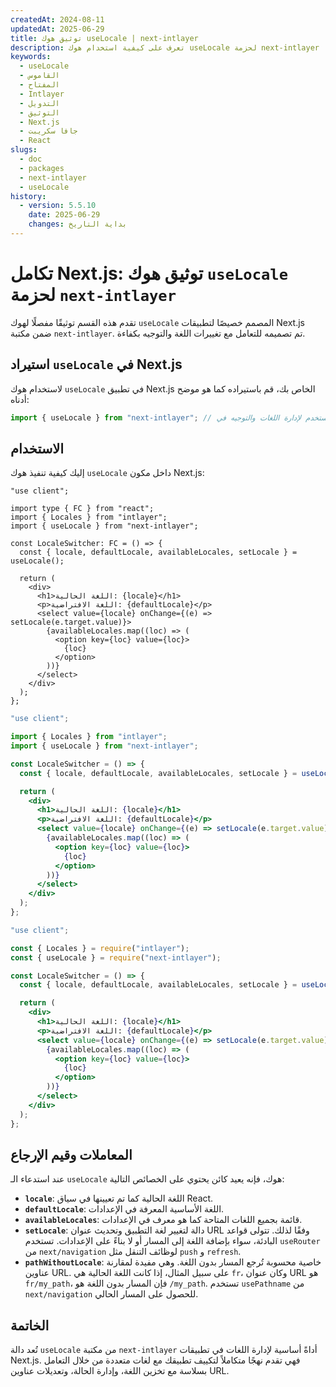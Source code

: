 ```yaml
---
createdAt: 2024-08-11
updatedAt: 2025-06-29
title: توثيق هوك useLocale | next-intlayer
description: تعرف على كيفية استخدام هوك useLocale لحزمة next-intlayer
keywords:
  - useLocale
  - القاموس
  - المفتاح
  - Intlayer
  - التدويل
  - التوثيق
  - Next.js
  - جافا سكريبت
  - React
slugs:
  - doc
  - packages
  - next-intlayer
  - useLocale
history:
  - version: 5.5.10
    date: 2025-06-29
    changes: بداية التاريخ
---
```


# تكامل Next.js: توثيق هوك `useLocale` لحزمة `next-intlayer`

تقدم هذه القسم توثيقًا مفصلًا لهوك `useLocale` المصمم خصيصًا لتطبيقات Next.js ضمن مكتبة `next-intlayer`. تم تصميمه للتعامل مع تغييرات اللغة والتوجيه بكفاءة.

## استيراد `useLocale` في Next.js

لاستخدام هوك `useLocale` في تطبيق Next.js الخاص بك، قم باستيراده كما هو موضح أدناه:

```javascript
import { useLocale } from "next-intlayer"; // يستخدم لإدارة اللغات والتوجيه في Next.js
```

## الاستخدام

إليك كيفية تنفيذ هوك `useLocale` داخل مكون Next.js:

```tsx fileName="src/components/LocaleSwitcher.tsx" codeFormat="typescript"
"use client";

import type { FC } from "react";
import { Locales } from "intlayer";
import { useLocale } from "next-intlayer";

const LocaleSwitcher: FC = () => {
  const { locale, defaultLocale, availableLocales, setLocale } = useLocale();

  return (
    <div>
      <h1>اللغة الحالية: {locale}</h1>
      <p>اللغة الافتراضية: {defaultLocale}</p>
      <select value={locale} onChange={(e) => setLocale(e.target.value)}>
        {availableLocales.map((loc) => (
          <option key={loc} value={loc}>
            {loc}
          </option>
        ))}
      </select>
    </div>
  );
};
```

```jsx fileName="src/components/LocaleSwitcher.mjx" codeFormat="esm"
"use client";

import { Locales } from "intlayer";
import { useLocale } from "next-intlayer";

const LocaleSwitcher = () => {
  const { locale, defaultLocale, availableLocales, setLocale } = useLocale();

  return (
    <div>
      <h1>اللغة الحالية: {locale}</h1>
      <p>اللغة الافتراضية: {defaultLocale}</p>
      <select value={locale} onChange={(e) => setLocale(e.target.value)}>
        {availableLocales.map((loc) => (
          <option key={loc} value={loc}>
            {loc}
          </option>
        ))}
      </select>
    </div>
  );
};
```

```jsx fileName="src/components/LocaleSwitcher.csx" codeFormat="commonjs"
"use client";

const { Locales } = require("intlayer");
const { useLocale } = require("next-intlayer");

const LocaleSwitcher = () => {
  const { locale, defaultLocale, availableLocales, setLocale } = useLocale();

  return (
    <div>
      <h1>اللغة الحالية: {locale}</h1>
      <p>اللغة الافتراضية: {defaultLocale}</p>
      <select value={locale} onChange={(e) => setLocale(e.target.value)}>
        {availableLocales.map((loc) => (
          <option key={loc} value={loc}>
            {loc}
          </option>
        ))}
      </select>
    </div>
  );
};
```

## المعاملات وقيم الإرجاع

عند استدعاء الـ `useLocale` هوك، فإنه يعيد كائن يحتوي على الخصائص التالية:

- **`locale`**: اللغة الحالية كما تم تعيينها في سياق React.
- **`defaultLocale`**: اللغة الأساسية المعرفة في الإعدادات.
- **`availableLocales`**: قائمة بجميع اللغات المتاحة كما هو معرف في الإعدادات.
- **`setLocale`**: دالة لتغيير لغة التطبيق وتحديث عنوان URL وفقًا لذلك. تتولى قواعد البادئة، سواء بإضافة اللغة إلى المسار أو لا بناءً على الإعدادات. تستخدم `useRouter` من `next/navigation` لوظائف التنقل مثل `push` و `refresh`.
- **`pathWithoutLocale`**: خاصية محسوبة تُرجع المسار بدون اللغة. وهي مفيدة لمقارنة عناوين URL. على سبيل المثال، إذا كانت اللغة الحالية هي `fr`، وكان عنوان URL هو `fr/my_path`، فإن المسار بدون اللغة هو `/my_path`. تستخدم `usePathname` من `next/navigation` للحصول على المسار الحالي.

## الخاتمة

تُعد دالة `useLocale` من مكتبة `next-intlayer` أداةً أساسية لإدارة اللغات في تطبيقات Next.js. فهي تقدم نهجًا متكاملاً لتكييف تطبيقك مع لغات متعددة من خلال التعامل بسلاسة مع تخزين اللغة، وإدارة الحالة، وتعديلات عناوين URL.
